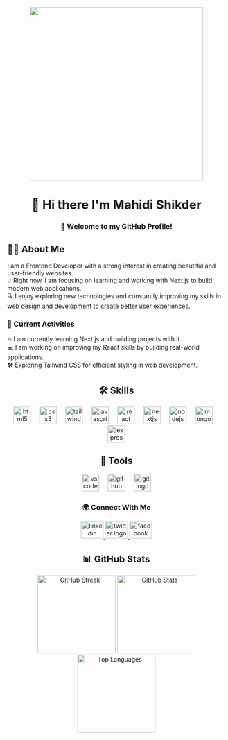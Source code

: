 <div align="center">
  <img height="400" src="https://i.ibb.co/Y4Lnyh8V/Untitled-design-5.png" />
</div>

<h1 align="center">👋 Hi there I'm Mahidi Shikder</h1>

<h3 align="center">🚀 Welcome to my GitHub Profile!</h3>

<h2 align="left">👨‍💻 About Me</h2>

<p align="left">I am a Frontend Developer with a strong interest in creating beautiful and user-friendly websites.<br>💡 Right now, I am focusing on learning and working with Next.js to build modern web applications.<br>🔍 I enjoy exploring new technologies and constantly improving my skills in web design and development to create better user experiences.</p>

<h3 align="left">🚀 Current Activities</h3>

<p align="left">🔥 I am currently learning Next.js and building projects with it.<br>💻 I am working on improving my React skills by building real-world applications.<br>🛠️ Exploring Tailwind CSS for efficient styling in web development.</p>

<h2 align="center">🛠️ Skills</h2>

<div align="center">
  <img src="https://cdn.jsdelivr.net/gh/devicons/devicon/icons/html5/html5-original.svg" height="40" alt="html5 logo" />
  <img width="12" />
  <img src="https://cdn.jsdelivr.net/gh/devicons/devicon/icons/css3/css3-original.svg" height="40" alt="css3 logo" />
  <img width="12" />
  <img src="https://cdn.jsdelivr.net/gh/devicons/devicon/icons/tailwindcss/tailwindcss-original-wordmark.svg" height="40" alt="tailwindcss logo" />
  <img width="12" />
  <img src="https://cdn.jsdelivr.net/gh/devicons/devicon/icons/javascript/javascript-original.svg" height="40" alt="javascript logo" />
  <img width="12" />
  <img src="https://cdn.jsdelivr.net/gh/devicons/devicon/icons/react/react-original.svg" height="40" alt="react logo" />
  <img width="12" />
  <img src="https://cdn.jsdelivr.net/gh/devicons/devicon/icons/nextjs/nextjs-original.svg" height="40" alt="nextjs logo" />
  <img width="12" />
  <img src="https://cdn.jsdelivr.net/gh/devicons/devicon/icons/nodejs/nodejs-original.svg" height="40" alt="nodejs logo" />
  <img width="12" />
  <img src="https://cdn.jsdelivr.net/gh/devicons/devicon/icons/mongodb/mongodb-original.svg" height="40" alt="mongodb logo" />
  <img width="12" />
  <img src="https://camo.githubusercontent.com/fafaeabfcab6651a07955fbce34b8fb29d2536bcb499c5112e01bbe7377f9399/68747470733a2f2f63646e2e73696d706c6569636f6e732e6f72672f6e6f6465646f746a732f333339393333" height="40" alt="expressjs logo" />
</div>





<h2 align="center">🔧 Tools</h2>

<div align="center">
  <img src="https://cdn.jsdelivr.net/gh/devicons/devicon/icons/vscode/vscode-original.svg" height="40" alt="vscode logo"  />
  <img width="12" />
  <img src="https://cdn.jsdelivr.net/gh/devicons/devicon/icons/github/github-original.svg" height="40" alt="github logo"  />
  <img width="12" />
  <img src="https://cdn.jsdelivr.net/gh/devicons/devicon/icons/git/git-original.svg" height="40" alt="git logo"  />
</div>

<h3 align="center">🌍 Connect With Me</h3>

<div align="center">
  <a href="https://www.linkedin.com/in/mahidishikder/" target="_blank">
    <img src="https://raw.githubusercontent.com/maurodesouza/profile-readme-generator/master/src/assets/icons/social/linkedin/default.svg" width="52" height="40" alt="linkedin logo"  />
  </a>
  <a href="https://x.com/ShikderMah79602" target="_blank">
    <img src="https://raw.githubusercontent.com/maurodesouza/profile-readme-generator/master/src/assets/icons/social/twitter/default.svg" width="52" height="40" alt="twitter logo"  />
  </a>
  <a href="https://www.facebook.com/profile.php?id=61554271980243" target="_blank">
    <img src="https://raw.githubusercontent.com/maurodesouza/profile-readme-generator/master/src/assets/icons/social/facebook/default.svg" width="52" height="40" alt="facebook logo"  />
  </a>
</div>

<h2 align="center">📊 GitHub Stats</h2>

<div align="center">
  <img height="180em" src="https://github-readme-streak-stats.herokuapp.com/?user=MahidiShikder&theme=dark" alt="GitHub Streak"/>
  <img height="180em" src="https://github-readme-stats.vercel.app/api?username=MahidiShikder&show_icons=true&theme=dark" alt="GitHub Stats"/>
  <img height="180em" src="https://github-readme-stats.vercel.app/api/top-langs/?username=MahidiShikder&layout=compact&theme=dark" alt="Top Languages"/>
</div>






